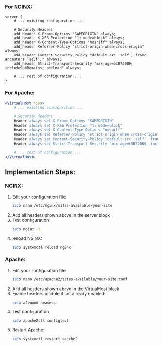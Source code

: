 

### For NGINX:

```nginx
server {
    # ... existing configuration ...

    # Security Headers
    add_header X-Frame-Options "SAMEORIGIN" always;
    add_header X-XSS-Protection "1; mode=block" always;
    add_header X-Content-Type-Options "nosniff" always;
    add_header Referrer-Policy "strict-origin-when-cross-origin" always;
    add_header Content-Security-Policy "default-src 'self'; frame-ancestors 'self';" always;
    add_header Strict-Transport-Security "max-age=63072000; includeSubDomains; preload" always;
    
    # ... rest of configuration ...
}
```

### For Apache:

```apache
<VirtualHost *:80>
    # ... existing configuration ...

    # Security Headers
    Header always set X-Frame-Options "SAMEORIGIN"
    Header always set X-XSS-Protection "1; mode=block"
    Header always set X-Content-Type-Options "nosniff"
    Header always set Referrer-Policy "strict-origin-when-cross-origin"
    Header always set Content-Security-Policy "default-src 'self'; frame-ancestors 'self';"
    Header always set Strict-Transport-Security "max-age=63072000; includeSubDomains; preload"
    
    # ... rest of configuration ...
</VirtualHost>
```


## Implementation Steps:

### NGINX:
1. Edit your configuration file:
   ```bash
   sudo nano /etc/nginx/sites-available/your-site
   ```
2. Add all headers shown above in the server block
3. Test configuration:
   ```bash
   sudo nginx -t
   ```
4. Reload NGINX:
   ```bash
   sudo systemctl reload nginx
   ```

### Apache:
1. Edit your configuration file:
   ```bash
   sudo nano /etc/apache2/sites-available/your-site.conf
   ```
2. Add all headers shown above in the VirtualHost block
3. Enable headers module if not already enabled:
   ```bash
   sudo a2enmod headers
   ```
4. Test configuration:
   ```bash
   sudo apache2ctl configtest
   ```
5. Restart Apache:
   ```bash
   sudo systemctl restart apache2
   ```
